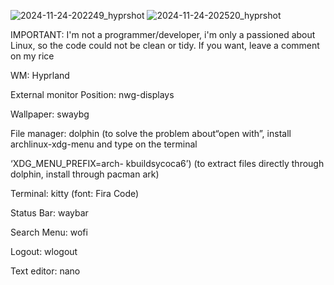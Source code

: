 ![2024-11-24-202249_hyprshot](https://github.com/user-attachments/assets/b821f264-cfb1-400b-ba6b-4b5e122cfa49)
![2024-11-24-202520_hyprshot](https://github.com/user-attachments/assets/53d97ef0-c829-4dbc-8b83-f8a01e2eafc2)

IMPORTANT: I'm not a programmer/developer, i'm only a passioned about Linux, so the code could not be clean or tidy. If you want, leave a comment on my rice


WM: Hyprland


External monitor Position: nwg-displays


Wallpaper: swaybg


File manager: dolphin (to solve the problem about“open with”, install archlinux-xdg-menu and type on the terminal 

‘XDG_MENU_PREFIX=arch- kbuildsycoca6’) (to extract files directly through dolphin, install through pacman ark)


Terminal: kitty (font: Fira Code)


Status Bar: waybar


Search Menu: wofi


Logout: wlogout


Text editor: nano

